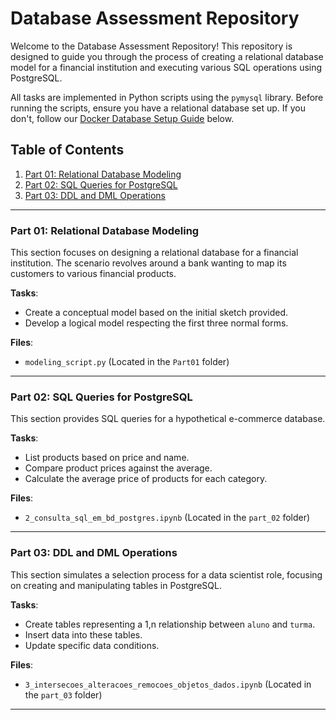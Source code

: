 # Database Assessment Repository

Welcome to the Database Assessment Repository! This repository is designed to guide you through the process of creating a relational database model for a financial institution and executing various SQL operations using PostgreSQL.

All tasks are implemented in Python scripts using the `pymysql` library. Before running the scripts, ensure you have a relational database set up. If you don't, follow our [Docker Database Setup Guide](#docker-database-setup-guide) below.

## Table of Contents

1. [Part 01: Relational Database Modeling](#part-01-relational-database-modeling)
2. [Part 02: SQL Queries for PostgreSQL](#part-02-sql-queries-for-postgresql)
3. [Part 03: DDL and DML Operations](#part-03-ddl-and-dml-operations)

---

### Part 01: Relational Database Modeling

This section focuses on designing a relational database for a financial institution. The scenario revolves around a bank wanting to map its customers to various financial products.

**Tasks**:
- Create a conceptual model based on the initial sketch provided.
- Develop a logical model respecting the first three normal forms.

**Files**:
- `modeling_script.py` (Located in the `Part01` folder)

---

### Part 02: SQL Queries for PostgreSQL

This section provides SQL queries for a hypothetical e-commerce database.

**Tasks**:
- List products based on price and name.
- Compare product prices against the average.
- Calculate the average price of products for each category.

**Files**:
- `2_consulta_sql_em_bd_postgres.ipynb` (Located in the `part_02` folder)

---

### Part 03: DDL and DML Operations

This section simulates a selection process for a data scientist role, focusing on creating and manipulating tables in PostgreSQL.

**Tasks**:
- Create tables representing a 1,n relationship between `aluno` and `turma`.
- Insert data into these tables.
- Update specific data conditions.

**Files**:
- `3_intersecoes_alteracoes_remocoes_objetos_dados.ipynb` (Located in the `part_03` folder)

---

